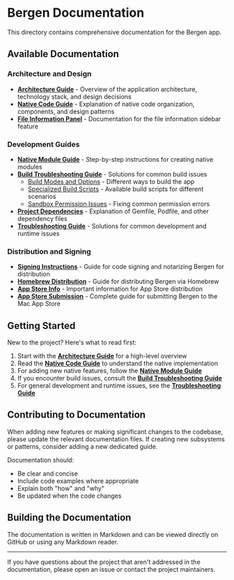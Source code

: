 # Bergen Documentation

This directory contains comprehensive documentation for the Bergen app.

## Available Documentation

### Architecture and Design

- [**Architecture Guide**](./architecture.md) - Overview of the application architecture, technology stack, and design decisions
- [**Native Code Guide**](./native-code-guide.md) - Explanation of native code organization, components, and design patterns
- [**File Information Panel**](./file-info-panel.md) - Documentation for the file information sidebar feature

### Development Guides

- [**Native Module Guide**](./native-module-guide.md) - Step-by-step instructions for creating native modules
- [**Build Troubleshooting Guide**](./build-troubleshooting.md) - Solutions for common build issues
  - [Build Modes and Options](./build-troubleshooting.md#build-modes-and-options) - Different ways to build the app
  - [Specialized Build Scripts](./build-troubleshooting.md#specialized-build-scripts) - Available build scripts for different scenarios
  - [Sandbox Permission Issues](./build-troubleshooting.md#sandbox-permission-issues) - Fixing common permission errors
- [**Project Dependencies**](./project-dependencies.md) - Explanation of Gemfile, Podfile, and other dependency files
- [**Troubleshooting Guide**](./troubleshooting.md) - Solutions for common development and runtime issues

### Distribution and Signing

- [**Signing Instructions**](./signing-instructions.md) - Guide for code signing and notarizing Bergen for distribution
- [**Homebrew Distribution**](./homebrew-distribution.md) - Guide for distributing Bergen via Homebrew
- [**App Store Info**](./app-store-info.md) - Important information for App Store distribution
- [**App Store Submission**](./app-store-submission.md) - Complete guide for submitting Bergen to the Mac App Store

## Getting Started

New to the project? Here's what to read first:

1. Start with the [**Architecture Guide**](./architecture.md) for a high-level overview
2. Read the [**Native Code Guide**](./native-code-guide.md) to understand the native implementation
3. For adding new native features, follow the [**Native Module Guide**](./native-module-guide.md)
4. If you encounter build issues, consult the [**Build Troubleshooting Guide**](./build-troubleshooting.md)
5. For general development and runtime issues, see the [**Troubleshooting Guide**](./troubleshooting.md)

## Contributing to Documentation

When adding new features or making significant changes to the codebase, please update the relevant documentation files. If creating new subsystems or patterns, consider adding a new dedicated guide.

Documentation should:
- Be clear and concise
- Include code examples where appropriate
- Explain both "how" and "why"
- Be updated when the code changes

## Building the Documentation

The documentation is written in Markdown and can be viewed directly on GitHub or using any Markdown reader.

---

If you have questions about the project that aren't addressed in the documentation, please open an issue or contact the project maintainers.